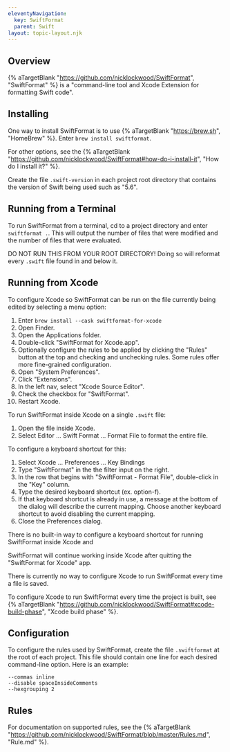 ```yaml
---
eleventyNavigation:
  key: SwiftFormat
  parent: Swift
layout: topic-layout.njk
---
```


## Overview

{% aTargetBlank "https://github.com/nicklockwood/SwiftFormat", "SwiftFormat" %}
is a "command-line tool and Xcode Extension for formatting Swift code".

## Installing

One way to install SwiftFormat is to use
{% aTargetBlank "https://brew.sh", "HomeBrew" %}.
Enter `brew install swiftformat`.

For other options, see the {% aTargetBlank
"https://github.com/nicklockwood/SwiftFormat#how-do-i-install-it",
"How do I install it?" %}.

Create the file `.swift-version` in each project root directory
that contains the version of Swift being used such as "5.6".

## Running from a Terminal

To run SwiftFormat from a terminal,
cd to a project directory and enter `swiftformat .`.
This will output the number of files that were modified
and the number of files that were evaluated.

DO NOT RUN THIS FROM YOUR ROOT DIRECTORY!
Doing so will reformat every `.swift` file found in and below it.

## Running from Xcode

To configure Xcode so SwiftFormat can be run on the file
currently being edited by selecting a menu option:

1. Enter `brew install --cask swiftformat-for-xcode`
1. Open Finder.
1. Open the Applications folder.
1. Double-click "SwiftFormat for Xcode.app".
1. Optionally configure the rules to be applied by clicking the
   "Rules" button at the top and checking and unchecking rules.
   Some rules offer more fine-grained configuration.
1. Open "System Preferences".
1. Click "Extensions".
1. In the left nav, select "Xcode Source Editor".
1. Check the checkbox for "SwiftFormat".
1. Restart Xcode.

To run SwiftFormat inside Xcode on a single `.swift` file:

1. Open the file inside Xcode.
1. Select Editor ... Swift Format ... Format File to format the entire file.

To configure a keyboard shortcut for this:

1. Select Xcode ... Preferences ... Key Bindings
1. Type "SwiftFormat" in the the filter input on the right.
1. In the row that begins with "SwiftFormat - Format File",
   double-click in the "Key" column.
1. Type the desired keyboard shortcut (ex. option-f).
1. If that keyboard shortcut is already in use,
   a message at the bottom of the dialog will describe the current mapping.
   Choose another keyboard shortcut to avoid disabling the current mapping.
1. Close the Preferences dialog.

There is no built-in way to configure a keyboard shortcut
for running SwiftFormat inside Xcode and

SwiftFormat will continue working inside Xcode
after quitting the "SwiftFormat for Xcode" app.

There is currently no way to configure Xcode to run SwiftFormat
every time a file is saved.

To configure Xcode to run SwiftFormat every time the project is built, see
{% aTargetBlank "https://github.com/nicklockwood/SwiftFormat#xcode-build-phase",
"Xcode build phase" %}.

## Configuration

To configure the rules used by SwiftFormat,
create the file `.swiftformat` at the root of each project.
This file should contain one line for each desired command-line option.
Here is an example:

```
--commas inline
--disable spaceInsideComments
--hexgrouping 2
```

## Rules

For documentation on supported rules, see the {% aTargetBlank
"https://github.com/nicklockwood/SwiftFormat/blob/master/Rules.md",
"Rule.md" %}.
